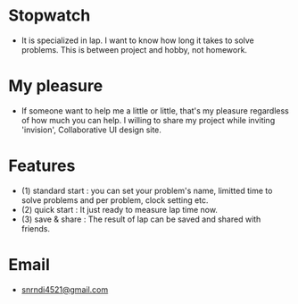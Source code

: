 # Stopwatch
 - It is specialized in lap. I want to know how long it takes to solve problems. This is between project and hobby, not homework.

# My pleasure
 - If someone want to help me a little or little, that's my pleasure regardless of how much you can help. I willing to share my project
   while inviting 'invision', Collaborative UI design site.
   
# Features
- (1) standard start : you can set your problem's name, limitted time to solve problems and per problem, clock setting etc. 
- (2) quick start : It just ready to measure lap time now.
- (3) save & share : The result of lap can be saved and shared with friends.

# Email
- snrndi4521@gmail.com
